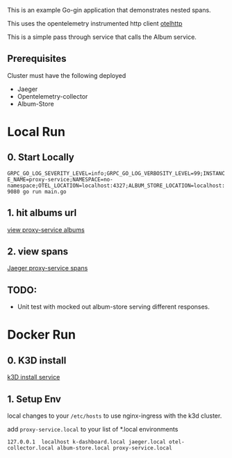 

This is an example Go-gin application that demonstrates nested spans. 

This uses the opentelemetry instrumented http client [otelhttp](https://github.com/open-telemetry/opentelemetry-go-contrib/tree/main/instrumentation/net/http/otelhttp) 

This is a simple pass through service that calls the Album service.

## Prerequisites 
Cluster must have the following deployed
* Jaeger
* Opentelemetry-collector
* Album-Store

# Local Run
## 0. Start Locally
`GRPC_GO_LOG_SEVERITY_LEVEL=info;GRPC_GO_LOG_VERBOSITY_LEVEL=99;INSTANCE_NAME=proxy-service;NAMESPACE=no-namespace;OTEL_LOCATION=localhost:4327;ALBUM_STORE_LOCATION=localhost:9080 go run main.go`

## 1. hit albums url 

[view proxy-service albums](http://localhost:9070/albums)

## 2. view spans

[Jaeger proxy-service spans ](http://localhost:16696/search?service=proxy-service)

## TODO:
* Unit test with mocked out album-store serving different responses.

# Docker Run

## 0. K3D install

[k3D install service ](K3D-Install.md)

## 1. Setup Env

local changes to your `/etc/hosts` to use nginx-ingress with the k3d cluster.

add `proxy-service.local` to your list of *.local environments 

`127.0.0.1	localhost k-dashboard.local jaeger.local otel-collector.local album-store.local proxy-service.local`

